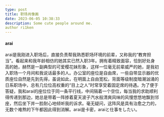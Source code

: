 ```yaml
---
type: post
title: 职场肖像画
date: 2023-06-05 10:38:33
description: Some cute people around me.
author ri1ken
---
```


#### arai

arai是我刚进入职场后，直接负责帮我熟悉职场环境的前辈，又称我的“教育担当”。看起来和我年龄相仿的她其实已然入职3年。拥有着精致面容，恰到好处身高的她，赫然是一副典型的可爱樱花妹形象，这样一位毫无前辈威严的她，是我初入职场一个月间和我说话最多的人。办公室的座位是自由席，一些自带显示器的优质座位自然是先到先得，虽说如此，在明面上自由宽松，背面等级制度暗潮汹涌的日系职场中，总有几位位高权重的“目上之人”时常享受着固定席的待遇。为了便于答疑，我和arai的座位位于同一条平行线，中间隔着一个空位，每当我的求助顺利得传递到那边，她总是带着一阵掺着夏天波子汽水般清爽风味的风慢悠悠地飘到邻座，然后坐下并一脸耐心地倾听我的诉求。毫无疑问，这阵风是具有治愈之力的，无数个难熬的下午都因此得到消解。arai是卡密，araiと仕事をしたい。
